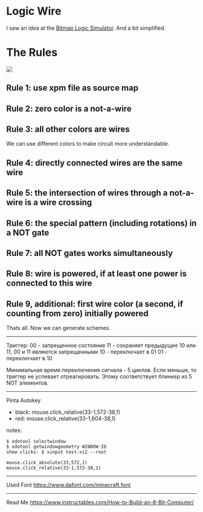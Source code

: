 Logic Wire
==========

I saw an idea at the [Bitmap Logic Simulator](https://realhet.wordpress.com/2015/09/02/bitmap-logic-simulator/).
And a bit simplified.

The Rules
=========
![](https://realhet.files.wordpress.com/2015/09/help.png)


Rule 1: use xpm file as source map
----------------------------------

Rule 2: zero color is a not-a-wire
----------------------------------

Rule 3: all other colors are wires
----------------------------------
We can use different colors to make circuit more understandable.

Rule 4: directly connected wires are the same wire
--------------------------------------------------

Rule 5: the intersection of wires through a not-a-wire is a wire crossing
-------------------------------------------------------------------------

Rule 6: the special pattern (including rotations) in a NOT gate
---------------------------------------------------------------

Rule 7: all NOT gates works simultaneously
------------------------------------------

Rule 8: wire is powered, if at least one power is connected to this wire
------------------------------------------------------------------------

Rule 9, additional: first wire color (a second, if counting from zero) initially powered
----------------------------------------------------------------------------------------

Thats all. Now we can generate schemes.


--------------
Триггер:
00 - запрещенное состояние
11 - сохраняет предыдущее 10 или 11, 00 и 11 являются запрещенными
10 - переключает в 01
01 - переключает в 10

Минимальная время переключения сигнала - 5 циклов. Если меньше, то триггер не успевает отреагировать. Этому соответствует блинкер из 5 NOT элементов.

-------------
Pinta Autokey

- black: mouse.click_relative(33-1,572-38,1)
- red: mouse.click_relative(33-1,604-38,1)

notes:
```
$ xdotool selectwindow
$ xdotool getwindowgeometry WINDOW-ID
show clicks: $ xinput test-xi2 --root

mouse.click_absolute(33,572,1)
mouse.click_relative(33-1,572-38,1)
```

-------------------------------------
Used Font
https://www.dafont.com/minecraft.font

-------------------------------------------------------------
Read Me
https://www.instructables.com/How-to-Build-an-8-Bit-Computer/